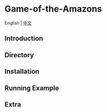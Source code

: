 # Game-of-the-Amazons

English | [中文](README-CN.md)

## Introduction

## Directory

## Installation

## Running Example

## Extra
